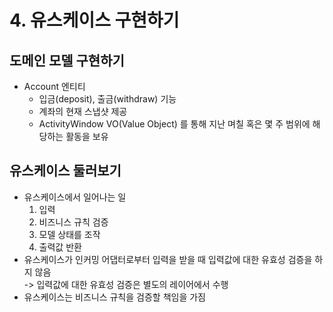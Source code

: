 # 4. 유스케이스 구현하기

## 도메인 모델 구현하기

- Account 엔티티
  - 입금(deposit), 출금(withdraw) 기능
  - 계좌의 현재 스냅샷 제공
  - ActivityWindow VO(Value Object) 를 통해 지난 며칠 혹은 몇 주 범위에 해당하는 활동을 보유

## 유스케이스 둘러보기

- 유스케이스에서 일어나는 일
  1. 입력
  2. 비즈니스 규칙 검증
  3. 모델 상태를 조작
  4. 출력값 반환
- 유스케이스가 인커밍 어댑터로부터 입력을 받을 때 입력값에 대한 유효성 검증을 하지 않음  
  -> 입력값에 대한 유효성 검증은 별도의 레이어에서 수행
- 유스케이스는 비즈니스 규칙을 검증할 책임을 가짐
